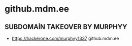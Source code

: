 # github.mdm.ee

## SUBDOMAİN TAKEOVER BY MURPHYY
- https://hackerone.com/murphyy1337
github.mdm.ee

